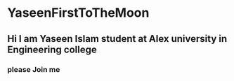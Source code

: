 # YaseenFirstToTheMoon
## Hi I am Yaseen Islam student at Alex university in Engineering college 
### please Join me 
